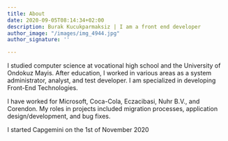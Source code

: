 ```yaml
---
title: About
date: 2020-09-05T08:14:34+02:00
description: Burak Kucukparmaksiz | I am a front end developer
author_image: "/images/img_4944.jpg"
author_signature: ''

---
```

I studied computer science at vocational high school and the University of Ondokuz Mayis. After education, I worked in various areas as a system administrator, analyst, and test developer. I am specialized in developing Front-End Technologies.  
  
I have worked for Microsoft, Coca-Cola, Eczacibasi, Nuhr B.V., and Corendon. My roles in projects included migration processes, application design/development, and bug fixes.  
  
I started Capgemini on the 1st of November 2020